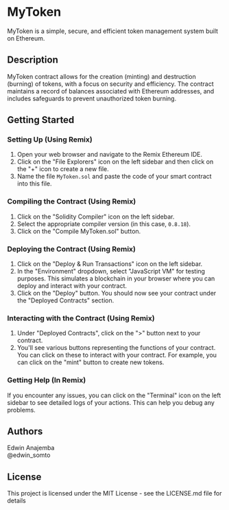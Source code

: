 # MyToken

MyToken is a simple, secure, and efficient token management system built on Ethereum.

## Description

MyToken contract allows for the creation (minting) and destruction (burning) of tokens, with a focus on security and efficiency. The contract maintains a record of balances associated with Ethereum addresses, and includes safeguards to prevent unauthorized token burning.

## Getting Started

### Setting Up (Using Remix)

1. Open your web browser and navigate to the Remix Ethereum IDE.
2. Click on the "File Explorers" icon on the left sidebar and then click on the "+" icon to create a new file.
3. Name the file `MyToken.sol` and paste the code of your smart contract into this file.

### Compiling the Contract (Using Remix)

1. Click on the "Solidity Compiler" icon on the left sidebar.
2. Select the appropriate compiler version (in this case, `0.8.18`).
3. Click on the "Compile MyToken.sol" button.

### Deploying the Contract (Using Remix)

1. Click on the "Deploy & Run Transactions" icon on the left sidebar.
2. In the "Environment" dropdown, select "JavaScript VM" for testing purposes. This simulates a blockchain in your browser where you can deploy and interact with your contract.
3. Click on the "Deploy" button. You should now see your contract under the "Deployed Contracts" section.

### Interacting with the Contract (Using Remix)

1. Under "Deployed Contracts", click on the ">" button next to your contract.
2. You'll see various buttons representing the functions of your contract. You can click on these to interact with your contract. For example, you can click on the "mint" button to create new tokens.

### Getting Help (In Remix)

If you encounter any issues, you can click on the "Terminal" icon on the left sidebar to see detailed logs of your actions. This can help you debug any problems.

## Authors

 Edwin Anajemba  
 @edwin_somto

## License

This project is licensed under the MIT License - see the LICENSE.md file for details

